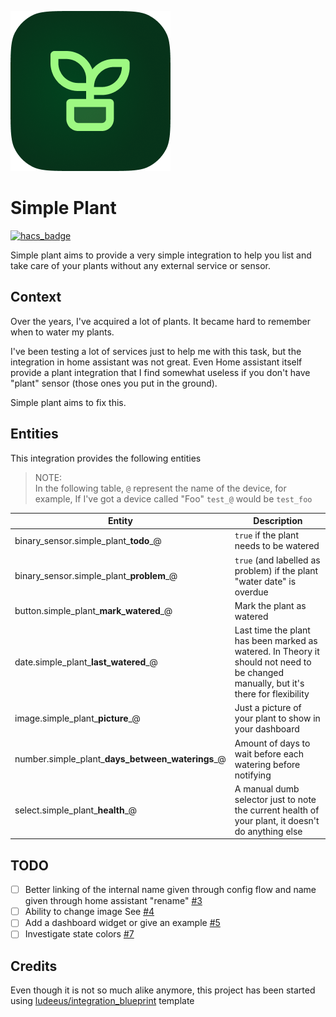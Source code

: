 
![Simple Plant Icon](custom_components/simple_plant/brands/icon/icon.png)
# Simple Plant

[![hacs_badge](https://img.shields.io/badge/HACS-Custom-41BDF5.svg?style=for-the-badge)](https://github.com/hacs/integration)

Simple plant aims to provide a very simple integration to help you list and take care of your plants without any external service or sensor.

## Context

Over the years, I've acquired a lot of plants. It became hard to remember when to water my plants.

I've been testing a lot of services just to help me with this task, but the integration in home assistant was not great. Even Home assistant itself provide a plant integration that I find somewhat useless if you don't have "plant" sensor (those ones you put in the ground).

Simple plant aims to fix this.

## Entities

This integration provides the following entities

> NOTE: \
> In the following table, `@` represent the name of the device, for example, If I've got a device called "Foo" `test_@` would be `test_foo`

| Entity                                           | Description                                                                                                                         |
| ------------------------------------------------ | ----------------------------------------------------------------------------------------------------------------------------------- |
| binary_sensor.simple_plant_**todo**_@            | `true` if the plant needs to be watered                                                                                             |
| binary_sensor.simple_plant_**problem**_@         | `true` (and labelled as problem) if the plant "water date" is overdue                                                               |
| button.simple_plant_**mark_watered**_@           | Mark the plant as watered                                                                                                           |
| date.simple_plant_**last_watered**_@             | Last time the plant has been marked as watered. In Theory it should not need to be changed manually, but it's there for flexibility |
| image.simple_plant_**picture**_@                 | Just a picture of your plant to show in your dashboard                                                                              |
| number.simple_plant_**days_between_waterings**_@ | Amount of days to wait before each watering before notifying                                                                        |
| select.simple_plant_**health**_@                 | A manual dumb selector just to note the current health of your plant, it doesn't do anything else                                   |

## TODO

  - [ ] Better linking of the internal name given through config flow and name given through home assistant "rename" [#3](https://github.com/ndesgranges/simple-plant/issues/3)
  - [ ] Ability to change image See [#4](https://github.com/ndesgranges/simple-plant/issues/4)
  - [ ] Add a dashboard widget or give an example [#5](https://github.com/ndesgranges/simple-plant/issues/5)
  - [ ] Investigate state colors [#7](https://github.com/ndesgranges/simple-plant/issues/7)

## Credits


Even though it is not so much alike anymore, this project has been started using [ludeeus/integration_blueprint](https://github.com/ludeeus/integration_blueprint) template

